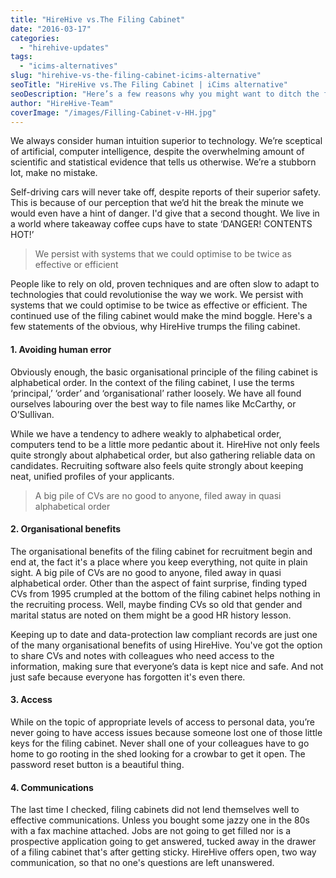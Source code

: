 ```yaml
---
title: "HireHive vs.The Filing Cabinet"
date: "2016-03-17"
categories:
  - "hirehive-updates"
tags:
  - "icims-alternatives"
slug: "hirehive-vs-the-filing-cabinet-icims-alternative"
seoTitle: "HireHive vs.The Filing Cabinet | iCims alternative"
seoDescription: "Here’s a few reasons why you might want to ditch the filing cabinet for recruiting software, like HireHive. Check out our iCims alternative."
author: "HireHive-Team"
coverImage: "/images/Filling-Cabinet-v-HH.jpg"
---
```


We always consider human intuition superior to technology. We’re sceptical of artificial, computer intelligence, despite the overwhelming amount of scientific and statistical evidence that tells us otherwise. We’re a stubborn lot, make no mistake.

Self-driving cars will never take off, despite reports of their superior safety. This is because of our perception that we’d hit the break the minute we would even have a hint of danger. I'd give that a second thought. We live in a world where takeaway coffee cups have to state ‘DANGER! CONTENTS HOT!’

> We persist with systems that we could optimise to be twice as effective or efficient

People like to rely on old, proven techniques and are often slow to adapt to technologies that could revolutionise the way we work. We persist with systems that we could optimise to be twice as effective or efficient. The continued use of the filing cabinet would make the mind boggle. Here's a few statements of the obvious, why HireHive trumps the filing cabinet.

#### **1\. Avoiding human error**

Obviously enough, the basic organisational principle of the filing cabinet is alphabetical order. In the context of the filing cabinet, I use the terms ‘principal,’ ‘order’ and ‘organisational’ rather loosely. We have all found ourselves labouring over the best way to file names like McCarthy, or O’Sullivan.

While we have a tendency to adhere weakly to alphabetical order, computers tend to be a little more pedantic about it. HireHive not only feels quite strongly about alphabetical order, but also gathering reliable data on candidates. Recruiting software also feels quite strongly about keeping neat, unified profiles of your applicants.

> A big pile of CVs are no good to anyone, filed away in quasi alphabetical order

#### **2\. Organisational benefits**

The organisational benefits of the filing cabinet for recruitment begin and end at, the fact it's a place where you keep everything, not quite in plain sight. A big pile of CVs are no good to anyone, filed away in quasi alphabetical order. Other than the aspect of faint surprise, finding typed CVs from 1995 crumpled at the bottom of the filing cabinet helps nothing in the recruiting process. Well, maybe finding CVs so old that gender and marital status are noted on them might be a good HR history lesson.

Keeping up to date and data-protection law compliant records are just one of the many organisational benefits of using HireHive. You've got the option to share CVs and notes with colleagues who need access to the information, making sure that everyone’s data is kept nice and safe. And not just safe because everyone has forgotten it's even there.

#### **3\. Access**

While on the topic of appropriate levels of access to personal data, you’re never going to have access issues because someone lost one of those little keys for the filing cabinet. Never shall one of your colleagues have to go home to go rooting in the shed looking for a crowbar to get it open. The password reset button is a beautiful thing.

#### **4\. Communications**

The last time I checked, filing cabinets did not lend themselves well to effective communications. Unless you bought some jazzy one in the 80s with a fax machine attached. Jobs are not going to get filled nor is a prospective application going to get answered, tucked away in the drawer of a filing cabinet that's after getting sticky. HireHive offers open, two way communication, so that no one's questions are left unanswered.
